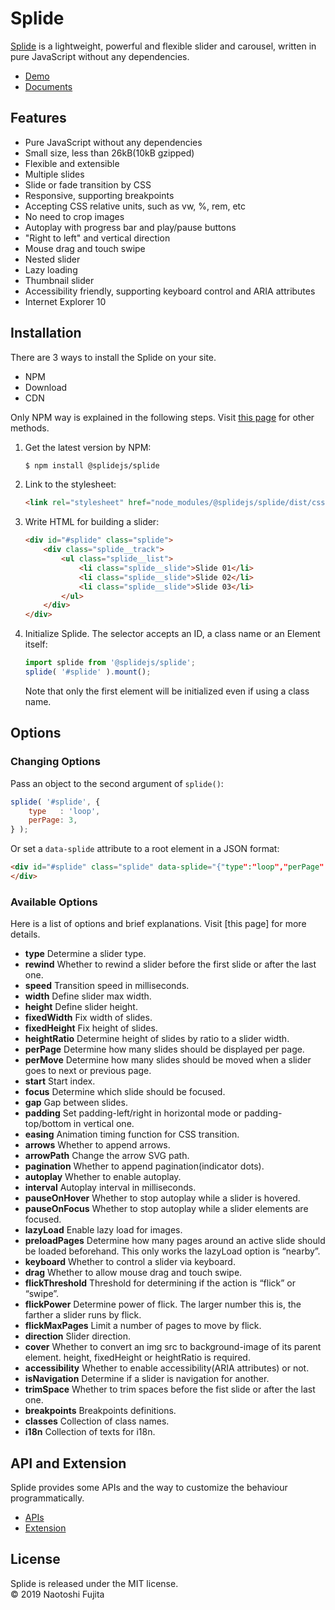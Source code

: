 # Splide
[Splide](https://splidejs.com/) is a lightweight, powerful and flexible slider and carousel, written in pure JavaScript without any dependencies.

* [Demo](https://splidejs.com/)
* [Documents](https://splidejs.com/documents/)

## Features
* Pure JavaScript without any dependencies
* Small size, less than 26kB(10kB gzipped)
* Flexible and extensible
* Multiple slides
* Slide or fade transition by CSS
* Responsive, supporting breakpoints
* Accepting CSS relative units, such as vw, %, rem, etc
* No need to crop images
* Autoplay with progress bar and play/pause buttons
* "Right to left" and vertical direction
* Mouse drag and touch swipe
* Nested slider
* Lazy loading
* Thumbnail slider
* Accessibility friendly, supporting keyboard control and ARIA attributes
* Internet Explorer 10

## Installation
There are 3 ways to install the Splide on your site.
* NPM
* Download
* CDN

Only NPM way is explained in the following steps. Visit [this page](https://splidejs.com/getting-started/) for other methods.

1. Get the latest version by NPM:
    ```bash
    $ npm install @splidejs/splide
    ```
1. Link to the stylesheet:
    ```html
    <link rel="stylesheet" href="node_modules/@splidejs/splide/dist/css/splide.min.css">
    ```
1. Write HTML for building a slider:
    ```html
    <div id="#splide" class="splide">
        <div class="splide__track">
            <ul class="splide__list">
                <li class="splide__slide">Slide 01</li>
                <li class="splide__slide">Slide 02</li>
                <li class="splide__slide">Slide 03</li>
            </ul>
        </div>
    </div>
    ```
1. Initialize Splide. The selector accepts an ID, a class name or an Element itself:
    ```javascript
    import splide from '@splidejs/splide';
    splide( '#splide' ).mount();
    ```
    Note that only the first element will be initialized even if using a class name.

## Options
### Changing Options
Pass an object to the second argument of ```splide()```:
```javascript
splide( '#splide', {
	type   : 'loop',
	perPage: 3,
} );
```
Or set a ```data-splide``` attribute to a root element in a JSON format: 
```html
<div id="#splide" class="splide" data-splide="{"type":"loop","perPage":3}">
</div>
```
### Available Options
Here is a list of options and brief explanations. Visit [this page] for more details.

* **type** Determine a slider type.
* **rewind** Whether to rewind a slider before the first slide or after the last one.
* **speed** Transition speed in milliseconds.
* **width** Define slider max width.
* **height** Define slider height.
* **fixedWidth** Fix width of slides.
* **fixedHeight** Fix height of slides.
* **heightRatio** Determine height of slides by ratio to a slider width.
* **perPage** Determine how many slides should be displayed per page.
* **perMove** Determine how many slides should be moved when a slider goes to next or previous page.
* **start** Start index.
* **focus** Determine which slide should be focused.
* **gap** Gap between slides.
* **padding** Set padding-left/right in horizontal mode or padding-top/bottom in vertical one.
* **easing** Animation timing function for CSS transition.
* **arrows** Whether to append arrows.
* **arrowPath** Change the arrow SVG path.
* **pagination** Whether to append pagination(indicator dots).
* **autoplay** Whether to enable autoplay.
* **interval** Autoplay interval in milliseconds.
* **pauseOnHover** Whether to stop autoplay while a slider is hovered.
* **pauseOnFocus** Whether to stop autoplay while a slider elements are focused.
* **lazyLoad** Enable lazy load for images.
* **preloadPages** Determine how many pages around an active slide should be loaded beforehand. This only works the lazyLoad option is “nearby”.
* **keyboard** Whether to control a slider via keyboard.
* **drag** Whether to allow mouse drag and touch swipe.
* **flickThreshold** Threshold for determining if the action is “flick” or “swipe”.
* **flickPower** Determine power of flick. The larger number this is, the farther a slider runs by flick.
* **flickMaxPages** Limit a number of pages to move by flick.
* **direction** Slider direction.
* **cover** Whether to convert an img src to background-image of its parent element. height, fixedHeight or heightRatio is required.
* **accessibility** Whether to enable accessibility(ARIA attributes) or not.
* **isNavigation** Determine if a slider is navigation for another.
* **trimSpace** Whether to trim spaces before the fist slide or after the last one.
* **breakpoints** Breakpoints definitions.
* **classes** Collection of class names.
* **i18n** Collection of texts for i18n.

## API and Extension
Splide provides some APIs and the way to customize the behaviour programmatically.
* [APIs](https://splidejs.com/apis/)
* [Extension](https://splidejs.com/extension/)

## License
Splide is released under the MIT license.  
© 2019 Naotoshi Fujita